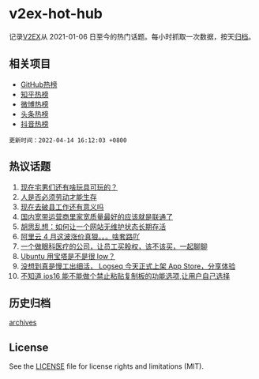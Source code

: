# v2ex-hot-hub

 记录[V2EX](https://www.v2ex.com/)从 2021-01-06 日至今的热门话题。每小时抓取一次数据，按天[归档](archives)。
 
 ## 相关项目

- [GitHub热榜](https://github.com/snaildev/github-hot-hub)
- [知乎热榜](https://github.com/snaildev/zhihu-hot-hub)
- [微博热榜](https://github.com/snaildev/weibo-hot-hub)
- [头条热榜](https://github.com/snaildev/toutiao-hot-hub)
- [抖音热榜](https://github.com/snaildev/douyin-hot-hub)


 `更新时间：2022-04-14 16:12:03 +0800`

## 热议话题

1. [现在宅男们还有啥玩具可玩的？](https://www.v2ex.com/t/846770)
1. [人是否必须劳动才能生存](https://www.v2ex.com/t/846789)
1. [现在去破县工作还有意义吗](https://www.v2ex.com/t/846868)
1. [国内宽带运营商里家宽质量最好的应该就是联通了](https://www.v2ex.com/t/846848)
1. [胡思乱想：如何让一个网站无维护状态长期存活](https://www.v2ex.com/t/846869)
1. [阿里云 4 月这波涨价真狠。。。啥套路吖](https://www.v2ex.com/t/846888)
1. [一个做眼科医疗的公司，让员工买股权，该不该买，一起聊聊](https://www.v2ex.com/t/846767)
1. [Ubuntu 用宝塔是不是很 low？](https://www.v2ex.com/t/846893)
1. [没想到真是慢工出细活， Logseq 今天正式上架 App Store，分享体验](https://www.v2ex.com/t/846816)
1. [不知道 ios16 能不能做个禁止粘贴复制板的功能选项,让用户自己选择](https://www.v2ex.com/t/846886)

## 历史归档

[archives](archives)

## License

See the [LICENSE](LICENSE) file for license rights and limitations (MIT).
